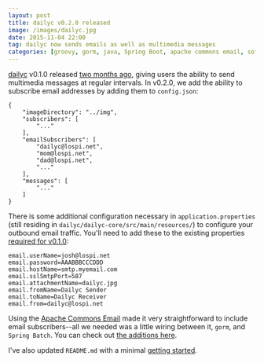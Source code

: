 ```yaml
---
layout: post
title: dailyc v0.2.0 released
image: /images/dailyc.jpg
date: 2015-11-04 22:00
tag: dailyc now sends emails as well as multimedia messages
categories: [groovy, gorm, java, Spring Boot, apache commons email, software]
---
```

[1]: https://jlospinoso.github.io/groovy/gorm/java/spring%20boot/mogreet/software/2015/09/14/dailyc-batch-mms-service.html
[2]: https://github.com/JLospinoso/dailyc
[3]: https://commons.apache.org/proper/commons-email/
[4]: https://github.com/JLospinoso/dailyc/commit/c2444381b5a2ec3945db1a18100a1b6eae900bbb#diff-49561a6ec5baba08f54a5ff295919b07

[dailyc][2] v0.1.0 released [two months ago][1], giving users the ability to 
send multimedia messages at regular intervals. In v0.2.0, we add the ability to 
subscribe email addresses by adding them to `config.json`:

	{
		"imageDirectory": "../img",
		"subscribers": [
			"..."
		],
		"emailSubscribers": [
			"dailyc@lospi.net",
			"mom@lospi.net",
			"dad@lospi.net",
			"..."
		],
		"messages": [
			"..."
		]
	}

There is some additional configuration necessary in `application.properties` 
(still residing in `dailyc/dailyc-core/src/main/resources/`) to configure your 
outbound email traffic. You'll need to add these to the existing properties 
[required for v0.1.0][2]:

	email.userName=josh@lospi.net
	email.password=AAABBBCCCDDD
	email.hostName=smtp.myemail.com
	email.sslSmtpPort=587
	email.attachmentName=dailyc.jpg
	email.fromName=Dailyc Sender
	email.toName=Dailyc Receiver
	email.from=dailyc@lospi.net
	
Using the [Apache Commons Email][3] made it very straightforward to include email subscribers--all we needed was a little wiring between it, `gorm`, and `Spring Batch`. You can check out [the additions here][4].

I've also updated `README.md` with a minimal [getting started][2].